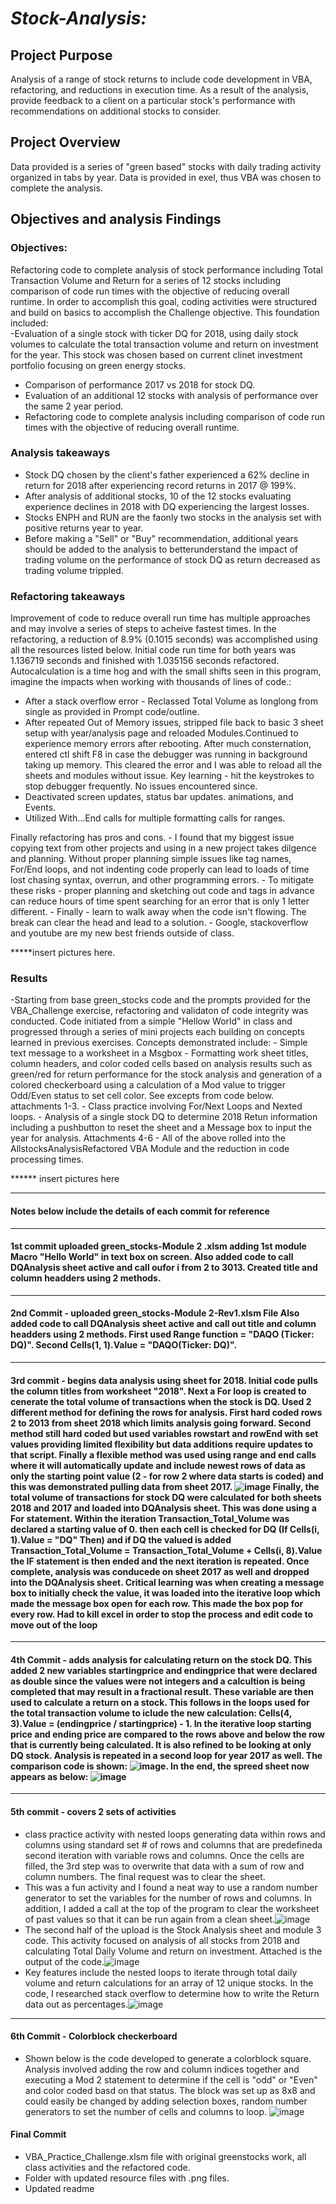 #  ***Stock-Analysis:***

##  Project Purpose 
Analysis of a range of stock returns to include code development in VBA, refactoring, and reductions in execution time.  As a result of the analysis, provide feedback to a client on a particular stock's performance with recommendations on additional stocks to consider.

##  Project Overview 
Data provided is a series of "green based" stocks with daily trading activity organized in tabs by year. Data is provided in exel, thus VBA was chosen to complete the analysis.
## Objectives and analysis Findings 
### Objectives:            

Refactoring code to complete analysis of stock performance including Total Transaction Volume and Return for a series of 12 stocks including comparison of code run times with the objective of reducing overall runtime. In order to accomplish this goal, coding activities were structured and build on basics to accomplish the Challenge objective.  This foundation included:           
-Evaluation of a single stock with ticker DQ for 2018, using daily stock volumes to calculate the total transaction volume and return on investment for the year.  This stock was chosen based on current clinet investment portfolio focusing on green energy stocks.
-  Comparison of performance 2017 vs 2018 for stock DQ.
-  Evaluation of an additional 12 stocks with analysis of performance over the same 2 year period.
-  Refactoring code to complete analysis including comparison of code run times with the objective of reducing overall runtime.


 ### Analysis takeaways  
-  Stock DQ chosen by the client's father experienced a 62% decline in return for 2018 after experiencing record returns in 2017 @ 199%.
-  After analysis of additional stocks, 10 of the 12 stocks evaluating experience declines in 2018 with DQ experiencing the largest losses.
-  Stocks ENPH and RUN are the faonly two stocks in the analysis set with positive returns year to year.  
-  Before making a "Sell" or "Buy" recommendation, additional years should be added to the analysis to betterunderstand the impact of trading volume on the performance of stock DQ as return decreased as trading volume trippled.



 ### Refactoring takeaways
 
Improvement of code to reduce overall run time has multiple approaches and may involve a series of steps to acheive fastest times.  In the refactoring, a reduction of 8.9% (0.1015 seconds) was accomplished using all the resources listed below.  Initial code run time for both years was 1.136719 seconds and finished with 1.035156 seconds refactored. Autocalculation is a time hog and with the small shifts seen in this program, imagine the impacts when working with thousands of lines of code.:
- After a stack overflow error - Reclassed Total Volume as longlong from single as provided in Prompt code/outline.
- After repeated Out of Memory issues, stripped file back to basic 3 sheet setup with year/analysis page and reloaded Modules.Continued to experience memory errors after rebooting.  After much consternation, entered ctl shift F8  in case the debugger was running in background taking up memory.  This cleared the error and I was able to reload all the sheets and modules without issue.  Key learning - hit the keystrokes to stop debugger frequently.  No issues encountered since.
- Deactivated screen updates, status bar updates. animations, and Events.
-  Utilized With...End calls for multiple formatting calls for ranges.



Finally refactoring has pros and cons.
                        -  I found that my biggest issue copying text from other projects and using in a new project takes dilgence and planning.  Without proper planning simple issues like tag names, For/End loops, and not indenting code properly can lead to loads of time lost chasing syntax, overrun, and other programming errors.
                        -  To mitigate these risks - proper planning and sketching out code and tags in advance can reduce hours of time spent searching for an error that is only 1 letter different.
                        -  Finally - learn to walk away when the code isn't flowing.  The break can clear the head and lead to a solution.
                        -  Google, stackoverflow and youtube are my new best friends outside of class.
                        
*****insert pictures here.

### Results

-Starting from base green_stocks code and the prompts provided for the VBA_Challenge exercise, refactoring and validaton of code integrity was conducted.  Code initiated from a simple "Hellow World" in class and progressed through a series of mini projects each building on concepts learned in previous exercises. Concepts demonstrated include:
            - Simple text message to a worksheet in a Msgbox
            - Formatting work sheet titles, column headers, and color coded cells based on analysis results such as green/red for return performance for the stock analysis and generation of a colored checkerboard using a calculation of a Mod value to trigger Odd/Even status to set cell color.  See excepts from code below. attachments 1-3.
            - Class practice involving For/Next Loops and Nexted loops.
            -  Analysis of a single stock DQ to determine 2018 Retun information including a pushbutton to reset the sheet and a Message box to input the year for analysis.  Attachments 4-6
            -  All of the above rolled into the AllstocksAnalysisRefactored VBA Module and the reduction in code processing times.
           

****** insert pictures here
            
            
_______________________________________________________________________________________________________________________________________________________________________            
#### Notes below include the details of each commit for reference
__________________________________________
####  1st commit uploaded green_stocks-Module 2 .xlsm adding 1st module Macro "Hello World" in text box on screen.  Also added code to call DQAnalysis sheet active and call oufor i from 2 to 3013.  Created title and column headders using 2 methods. 
__________________________________________
#### 2nd Commit - uploaded green_stocks-Module 2-Rev1.xlsm File Also added code to call DQAnalysis sheet active and call out title and column headders using 2 methods.  First used Range function = "DAQO (Ticker: DQ)".  Second Cells(1, 1).Value = "DAQO(Ticker: DQ)". 
__________________________________________
#### 3rd commit - begins data analysis using sheet for 2018.  Initial code pulls the column titles from worksheet "2018".  Next a For loop is created to cenerate the total volume of transactions when the stock is DQ.  Used 2 different method for defining the rows for analysis.  First hard coded rows 2 to 2013 from sheet 2018 which limits analysis going forward.  Second method still hard coded but used variables rowstart and rowEnd with set values providing limited flexibility but data additions require updates to that script.  Finally a flexible method was used using range and end calls where it will automatically update and include newest rows of data as only the starting point value (2 - for row 2 where data starts is coded) and this was demonstrated pulling data from sheet 2017. ![image](https://user-images.githubusercontent.com/106294465/172052102-27aeeac1-1f9e-4362-863b-3a8e4d80e5b6.png) Finally, the total volume of transactions for stock DQ were calculated for both sheets 2018 and 2017 and loaded into DQAnalysis sheet.  This was done using a For statement. Within the iteration Transaction_Total_Volume was declared a starting value of 0.  then each cell is checked for DQ (If Cells(i, 1).Value = "DQ" Then)  and if DQ the valued is added Transaction_Total_Volume = Transaction_Total_Volume + Cells(i, 8).Value the IF statement is then ended and the next iteration is repeated.  Once complete, analysis was conducede on sheet 2017 as well and dropped into the DQAnalysis sheet.  Critical learning  was when creating a message box to initially check the value, it was loaded into the iterative loop which made the message box open for each row.  This made the box     pop for every row.  Had to kill excel in order to stop the process and edit code to move out of the loop
__________________________________________
#### 4th Commit - adds analysis for calculating return on the stock DQ.  This added 2 new variables startingprice and endingprice that were declared as double since the values were not integers and a calcultion is being completed that may result in a fractional result.  These variable are then used to calculate a return on a stock.  This follows in the loops used for the  total transaction volume to iclude the new calculation:  Cells(4, 3).Value = (endingprice / startingprice) - 1.  In the iterative loop starting price  and ending price are compared to the rows above and below the row that is currently being calculated. It is also refined to be looking at only DQ stock.  Analysis is repeated in a second loop for year 2017 as well. The comparison code is shown: ![image](https://user-images.githubusercontent.com/106294465/172054975-f6f118c1-47a9-4cfa-8a11-f38728ba10e3.png).  In the end, the spreed sheet now appears as below: ![image](https://user-images.githubusercontent.com/106294465/172055351-4cdf9e94-3429-467e-997d-9a246322e1ed.png)
__________________________________________
#### 5th commit - covers 2 sets of activities
- class practice activity with nested loops generating data within rows and columns using standard set # of rows and columns that are predefineda second iteration with variable rows and columns. Once the cells are filled, the 3rd step was to overwrite that data with a sum of row and column numbers.  The final request was to clear the sheet.
- This was a fun activity and I found a neat way to use a random number generator to set the variables for the number of rows and columns.  In addition, I added a call at the top of the program to clear the worksheet of past values so that it can be run again from a clean sheet.![image](https://user-images.githubusercontent.com/106294465/172086375-d1210b38-9f37-4001-a401-25d809444042.png)
- The second half of the upload is the Stock Analysis sheet and module 3 code.  This activity focused on analysis of all stocks from 2018 and calculating Total Daily Volume and return on investment. Attached is the output of the code.![image](https://user-images.githubusercontent.com/106294465/172086966-403e0a18-1342-4b24-a04f-bbc53674082b.png)
- Key features include the nested loops to iterate through total daily volume and return calculations for an array of 12 unique stocks.  In the code, I researched stack overflow to determine how to write the Return data out as percentages.![image](https://user-images.githubusercontent.com/106294465/172088146-2714e308-ff4c-495e-8ce4-c86a19b33554.png)
__________________________________________
#### 6th Commit - Colorblock checkerboard
-  Shown below is the code developed to generate a colorblock square.  Analysis involved adding the row and column indices together and executing a Mod 2 statement to determine if the cell is "odd" or "Even" and color coded basd on that status.  The block was set up as 8x8 and could easily be changed by adding selection boxes, random number generators to set the number of cells and columns to loop.
![image](https://user-images.githubusercontent.com/106294465/174937986-e3e127d6-9746-4185-97e2-99cae6514db5.png)



#### Final Commit
- VBA_Practice_Challenge.xlsm file with original greenstocks work, all class activities and the refactored code.
- Folder with updated resource files with .png files.
- Updated readme

            
